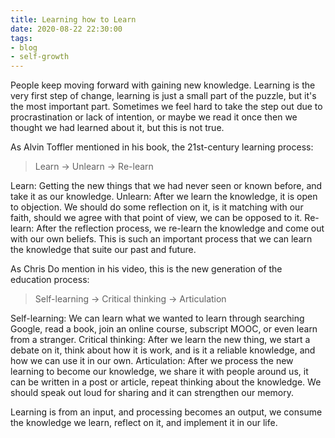 ```yaml
---
title: Learning how to Learn
date: 2020-08-22 22:30:00
tags: 
- blog
- self-growth
---
```


People keep moving forward with gaining new knowledge. Learning is the very first step of change, learning is just a small part of the puzzle, but it's the most important part. Sometimes we feel hard to take the step out due to procrastination or lack of intention, or maybe we read it once then we thought we had learned about it, but this is not true.

As Alvin Toffler mentioned in his book, the 21st-century learning process:

>Learn -> Unlearn -> Re-learn

Learn: Getting the new things that we had never seen or known before, and take it as our knowledge.
Unlearn: After we learn the knowledge, it is open to objection. We should do some reflection on it, is it matching with our faith, should we agree with that point of view, we can be opposed to it.
Re-learn: After the reflection process, we re-learn the knowledge and come out with our own beliefs. This is such an important process that we can learn the knowledge that suite our past and future.

As Chris Do mention in his video, this is the new generation of the education process:

>Self-learning -> Critical thinking -> Articulation

Self-learning: We can learn what we wanted to learn through searching Google, read a book, join an online course, subscript MOOC, or even learn from a stranger.
Critical thinking: After we learn the new thing, we start a debate on it, think about how it is work, and is it a reliable knowledge, and how we can use it in our own.
Articulation: After we process the new learning to become our knowledge, we share it with people around us, it can be written in a post or article, repeat thinking about the knowledge. We should speak out loud for sharing and it can strengthen our memory.

Learning is from an input, and processing becomes an output, we consume the knowledge we learn, reflect on it, and implement it in our life.